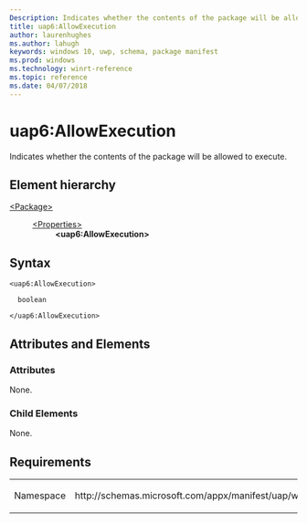 ```yaml
---
Description: Indicates whether the contents of the package will be allowed to execute.
title: uap6:AllowExecution
author: laurenhughes
ms.author: lahugh
keywords: windows 10, uwp, schema, package manifest
ms.prod: windows
ms.technology: winrt-reference
ms.topic: reference
ms.date: 04/07/2018
---
```


# uap6:AllowExecution
Indicates whether the contents of the package will be allowed to execute.

## Element hierarchy

<dl>
<dt><a href="element-package.md">&lt;Package&gt;</a></dt>
<dd>
<dl>
<dt><a href="element-properties.md">&lt;Properties&gt;</a></dt>
<dd><b>&lt;uap6:AllowExecution&gt;</b></dd>
</dl>
</dd>
</dl>

## Syntax

``` syntax
<uap6:AllowExecution>

  boolean

</uap6:AllowExecution>
```

## Attributes and Elements


### Attributes

None.

### Child Elements

None.
 

## Requirements

<table>
<colgroup>
<col width="50%" />
<col width="50%" />
</colgroup>
<tbody>
<tr class="odd">
<td><p>Namespace</p></td>
<td><p>http://schemas.microsoft.com/appx/manifest/uap/windows10/6</p></td>
</tr>
</tbody>
</table>

 

 



